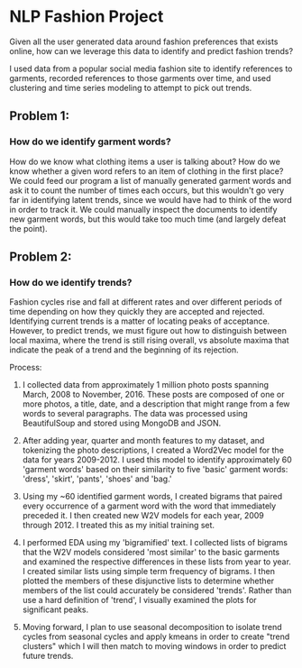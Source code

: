 # NLP Fashion Project

Given all the user generated data around fashion preferences that exists online, how can we leverage this data to identify and predict fashion trends?

I used data from a popular social media fashion site to identify references to garments, recorded references to those garments over time, and used clustering and time series modeling to attempt to pick out trends.

## Problem 1:
### How do we identify garment words?

How do we know what clothing items a user is talking about? How do we know whether a given word refers to an item of clothing in the first place? We could feed our program a list of manually generated garment words and ask it to count the number of times each occurs, but this wouldn't go very far in identifying latent trends, since we would have had to think of the word in order to track it. We could manually inspect the documents to identify new garment words, but this would take too much time (and largely defeat the point).

## Problem 2:
### How do we identify trends? 

Fashion cycles rise and fall at different rates and over different periods of time depending on how they quickly they are accepted and rejected. Identifying current trends is a matter of locating peaks of acceptance. However, to predict trends, we must figure out how to distinguish between local maxima, where the trend is still rising overall, vs absolute maxima that indicate the peak of a trend and the beginning of its rejection. 

Process:

1) I collected data from approximately 1 million photo posts spanning March, 2008 to
November, 2016. These posts are composed of one or more photos, a title, date, and
a description that might range from a few words to several paragraphs.
The data was processed using BeautifulSoup and stored using
MongoDB and JSON.

2) After adding year, quarter and month features to my dataset, and tokenizing the
photo descriptions, I created a Word2Vec model for the data for years 2009-2012.
I used this model to identify approximately 60 'garment words' based on their
similarity to five 'basic' garment words: 'dress', 'skirt', 'pants', 'shoes' and
'bag.'

3) Using my ~60 identified garment words, I created bigrams that paired every
occurrence of a garment word with the word that immediately preceded it. I then
created new W2V models for each year, 2009 through 2012. I treated this as my
initial training set.

4) I performed EDA using my 'bigramified' text. I collected lists of bigrams
that the W2V models considered 'most similar' to the basic garments and examined
the respective differences in these lists from year to year. I created similar
lists using simple term frequency of bigrams. I then plotted the members of these
disjunctive lists to determine whether members of the list could accurately be
considered 'trends'. Rather than use a hard definition of 'trend', I visually
examined the plots for significant peaks.

5) Moving forward, I plan to use seasonal decomposition to isolate trend cycles from seasonal cycles and apply kmeans in order to create "trend clusters" which I will then match to moving windows in order to predict future trends. 
